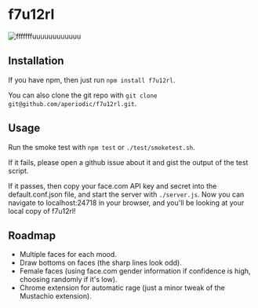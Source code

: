 f7u12rl
=======

![fffffffuuuuuuuuuuuu](http://f7u12rl.com/image/?src=http://f7u12rl.com/image/?src=http://www.librarising.com/astrology/celebs/images2/QR/queenelizabethii.jpg "Her Royal Majesty")

Installation
------------

If you have npm, then just run `npm install f7u12rl`.

You can also clone the git repo with 
`git clone git@github.com/aperiodic/f7u12rl.git`.


Usage
-----

Run the smoke test with `npm test` or `./test/smoketest.sh`.

If it fails, please open a github issue about it and gist the output of the test
script.

If it passes, then copy your face.com API key and secret into the
default.conf.json file, and start the server with `./server.js`.
Now you can navigate to localhost:24718 in your browser, and you'll be looking
at your local copy of f7u12rl!


Roadmap
-------

* Multiple faces for each mood.
* Draw bottoms on faces (the sharp lines look odd).
* Female faces (using face.com gender information if confidence is high, 
  choosing randomly if it's low).
* Chrome extension for automatic rage (just a minor tweak of the Mustachio
  extension).
